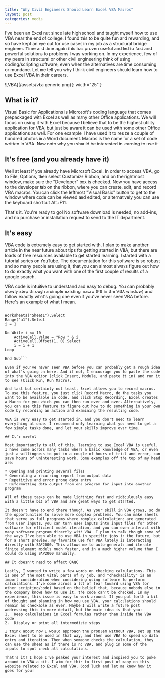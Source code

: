 ```yaml
---
title: "Why Civil Engineers Should Learn Excel VBA Macros"
layout: post
categories: media
---
```


I've been an Excel nut since late high school and taught myself how to use VBA near the end of college. I found this to be quite fun and rewarding, and so have kept an eye out for use cases in my job as a structural bridge engineer. Time and time again this has proven useful and led to fast and powerful solutions to problems I was working on. In my experience, few of my peers in structural or other civil engineering think of using coding/scripting software, even when the alternatives are time consuming or mundane. Let me tell you why I think civil engineers should learn how to use Excel VBA in their careers.



![VBA](/assets/vba generic.png){: width="25" }

## What is it?

Visual Basic for Applications is Microsoft's coding language that comes prepackaged with Excel as well as many other Office applications. We will focus on using it with Excel because I believe that to be the highest utility application for VBA, but just be aware it can be used with some other Office applications as well. For one example. I have used it to resize a couple of hundred photos in a Word document. Macros is the name for a set of code written in VBA. Now onto why you should be interested in learning to use it.

## It's free (and you already have it)

Well at least if you already have Microsoft Excel. In order to access VBA, go to File, Options, then select Customize Ribbon, and on the rightmost window, make sure the "Developer" box is checked. Now you have access to the developer tab on the ribbon, where you can create, edit, and record VBA macros. You can click the leftmost "Visual Basic" button to get to the window where code can be viewed and edited, or alternatively you can use the keyboard shortcut Alt+F11. 

That's it. You're ready to go! No software download is needed, no add-ins, and no purchase or installation request to send to the IT department.

## It's easy

VBA code is extremely easy to get started with. I plan to make another article in the near future about tips for getting started in VBA, but there are loads of free resources available to get started learning. I started with a tutorial series on YouTube. The documentation for this software is so robust and so many people are using it, that you can almost always figure out how to do exactly what you want with one of the first couple of results of a google search.

VBA code is intuitive to understand and easy to debug. You can probably slowly step through a simple existing macro (F8 in the VBA window) and follow exactly what's going one even if you've never seen VBA before. Here's an example of what I mean.

```Sub example()

Worksheets("Sheet1").Select
Range("a1").Select
i = 1

Do While i <= 10
    ActiveCell.Value = "Row " & i
    ActiveCell.Offset(1, 0).Select
    i = i + 1
Loop

End Sub```

Even if you've never seen VBA before you can probably get a rough idea of what's going on here. And if not, I encourage you to paste the code into the VBA editor (click Insert, Module, and paste it in) and run it to see (Click Run, Run Macro).

And last but certainly not least, Excel allows you to record macros. To use this feature, you just click Record Macro, do the tasks you want to be available in code, and click Stop Recording. Excel creates a Macro for you which you can then run over and over. Alternatively, you can use this feature to figure out how to do something in your own code by recording an action and examining the resulting code. 

VBA is very easy to get started in, and you don't need to learn everything at once. I recommend only learning what you need to get a few simple tasks done, and let your skills improve over time.

## It's useful

Most importantly to all of this, learning to use Excel VBA is useful. I have come across many tasks where a basic knowledge of VBA, or even just a willingness to put in a couple of hours of trial and error, can save hours of uninteresting work. Some examples off the top of my head are: 

* Opening and printing several files
* Generating a recurring report from output data
* Repetitive and error prone data entry
* Reformatting data output from one program for input into another program

All of these tasks can be made lightning fast and ridiculously easy with a little bit of VBA and are great ways to get started. 

It doesn't have to end there though. As your skill in VBA grows, so do the opportunities to solve more complex problems. You can make sheets that serve as full programs where complex calculations are generated from user inputs, you can turn user inputs into input files for other software for efficient model iteration, and you can even interact with many software program directly with VBA. I plan to talk though some of the ways I've been able to use VBA in specific jobs in the future, but for a short preview, my favorite use for VBA lately is interacting directly with SAP2000. This allows me to auto-generate and iterate finite element models much faster, and in a much higher volume than I could do using SAP2000 manually.

## It doesn't need to affect QAQC

Lastly, I wanted to write a few words on checking calculations. This is one of the most vital parts of my job, and "checkability" is an import consideration when considering using software to perform calculations. I've come across a lot of fear toward using VBA (or other scripting/code) based on the belief that, because nobody else in the company knows how to use it, the code can't be checked. In my experience, this issue is easy to work around. If you put forth a bit of thought and planning in how you use VBA, your calculations should remain as checkable as ever. Maybe I will write a future post addressing this in more detail, but the main idea is that you:
1.	Keep calculations in Excel formulas rather than inside the VBA code
2.	Display or print all intermediate steps

I think about how I would approach the problem without VBA, set up the Excel sheet to be used in that way, and then use VBA to speed up data entry and iteration. Then when someone checks the calculation, they can use the sheet as if there is no VBA, and plug in some of the inputs to spot check all calculations.

That's it! I hope I've peaked your interest and inspired you to poke around in VBA a bit. I aim for this to first post of many on this website related to Excel and VBA. Good luck and let me know how it goes for you!